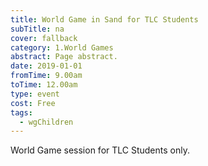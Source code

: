 ```yaml
---
title: World Game in Sand for TLC Students
subTitle: na
cover: fallback
category: 1.World Games
abstract: Page abstract.
date: 2019-01-01
fromTime: 9.00am
toTime: 12.00am
type: event
cost: Free
tags:
  - wgChildren
---
```


World Game session for TLC Students only.

